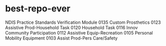 # best-repo-ever
NDIS Practice Standards 
Verification Module
0135 Custom Prosthetics
0123 Assistive Prod-Household Task 
0120 Household Task
0116 Innov Community Participation 0112 Assistive Equip-Recreation 
0105 Personal Mobility Equipment 
0103 Assist Prod-Pers Care/Safety
